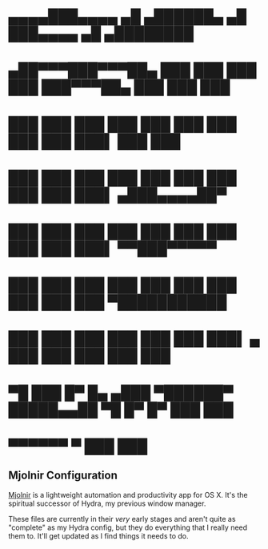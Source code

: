 #   ▄▄▄▄███▄▄▄▄        ▄█  ▄██████▄   ▄█       ███▄▄▄▄    ▄█     ▄████████ 
# ▄██▀▀▀███▀▀▀██▄     ███ ███    ███ ███       ███▀▀▀██▄ ███    ███    ███ 
# ███   ███   ███     ███ ███    ███ ███       ███   ███ ███▌   ███    ███ 
# ███   ███   ███     ███ ███    ███ ███       ███   ███ ███▌  ▄███▄▄▄▄██▀ 
# ███   ███   ███     ███ ███    ███ ███       ███   ███ ███▌ ▀▀███▀▀▀▀▀   
# ███   ███   ███     ███ ███    ███ ███       ███   ███ ███  ▀███████████ 
# ███   ███   ███     ███ ███    ███ ███▌    ▄ ███   ███ ███    ███    ███ 
#  ▀█   ███   █▀  █▄ ▄███  ▀██████▀  █████▄▄██  ▀█   █▀  █▀     ███    ███ 
#                 ▀▀▀▀▀▀             ▀                          ███    ███ 

## Mjolnir Configuration

[Mjolnir](https://github.com/mjolnir-io/mjolnir) is a lightweight automation and 
productivity app for OS X. It's the spiritual successor of Hydra, my previous 
window manager. 

These files are currently in their *very* early stages and aren't quite as 
"complete" as my Hydra config, but they do everything that I really need them to. 
It'll get updated as I find things it needs to do.
